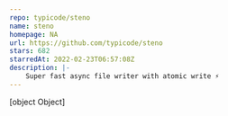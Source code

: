 ```yaml
---
repo: typicode/steno
name: steno
homepage: NA
url: https://github.com/typicode/steno
stars: 682
starredAt: 2022-02-23T06:57:08Z
description: |-
    Super fast async file writer with atomic write ⚡
---
```


[object Object]
